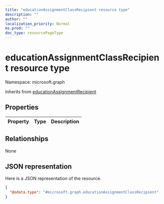 ```yaml
---
title: "educationAssignmentClassRecipient resource type"
description: ""
author: ""
localization_priority: Normal
ms.prod: ""
doc_type: resourcePageType
---
```


# educationAssignmentClassRecipient resource type


Namespace: microsoft.graph




Inherits from [educationAssignmentRecipient](../resources/educationassignmentrecipient.md)

## Properties
|Property|Type|Description|
|:---|:---|:---|

## Relationships
None

## JSON representation
Here is a JSON representation of the resource.
<!-- {
  "blockType": "resource",
  "@odata.type": "microsoft.graph.educationAssignmentClassRecipient"
}
-->
``` json
{
  "@odata.type": "#microsoft.graph.educationAssignmentClassRecipient"
}
```

